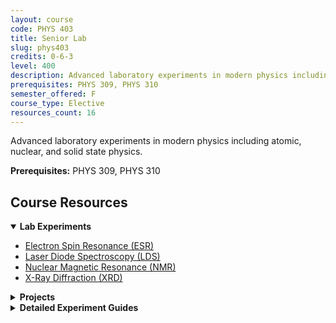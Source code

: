 ```yaml
---
layout: course
code: PHYS 403
title: Senior Lab
slug: phys403
credits: 0-6-3
level: 400
description: Advanced laboratory experiments in modern physics including atomic, nuclear, and solid state physics.
prerequisites: PHYS 309, PHYS 310
semester_offered: F
course_type: Elective
resources_count: 16
---
```


Advanced laboratory experiments in modern physics including atomic, nuclear, and solid state physics.

**Prerequisites:** PHYS 309, PHYS 310

## <i class="fas fa-book"></i> Course Resources

<details open>
<summary><strong><i class="fas fa-flask"></i> Lab Experiments</strong></summary>
<ul>
<li><a href="/assets/resources/electives/phys403/ESR403.pdf">Electron Spin Resonance (ESR)</a></li>
<li><a href="/assets/resources/electives/phys403/LDS403.pdf">Laser Diode Spectroscopy (LDS)</a></li>
<li><a href="/assets/resources/electives/phys403/NMR403.pdf">Nuclear Magnetic Resonance (NMR)</a></li>
<li><a href="/assets/resources/electives/phys403/XRD403.pdf">X-Ray Diffraction (XRD)</a></li>
</ul>
</details>

<details>
<summary><strong><i class="fas fa-chart-bar"></i> Projects</strong></summary>
<ul>
<li><a href="/assets/resources/electives/phys403/Project403.pdf">Senior Lab Project</a></li>
</ul>
</details>

<details>
<summary><strong><i class="fas fa-microscope"></i> Detailed Experiment Guides</strong></summary>
<ul>
<li><strong>ESR (Electron Spin Resonance):</strong>
  <ul>
    <li><a href="/assets/resources/electives/phys403/ESR/ESR.pdf">ESR Experiment Guide</a></li>
    <li><a href="/assets/resources/electives/phys403/ESR/ESR (NEW).pdf">ESR Updated Guide</a></li>
    <li><a href="/assets/resources/electives/phys403/ESR/Experiment guide ESR.pdf">ESR Experimental Procedure</a></li>
    <li><a href="/assets/resources/electives/phys403/ESR/Phys.403_ESR.pdf">PHYS 403 ESR Manual</a></li>
  </ul>
</li>
<li><strong>NMR (Nuclear Magnetic Resonance):</strong>
  <ul>
    <li><a href="/assets/resources/electives/phys403/NMR/NMR (1-2).pdf">NMR Part 1</a></li>
    <li><a href="/assets/resources/electives/phys403/NMR/NMR (2-2).pdf">NMR Part 2</a></li>
    <li><a href="/assets/resources/electives/phys403/NMR/Phys.403_NMR.pdf">PHYS 403 NMR Manual</a></li>
  </ul>
</li>
<li><strong>Laser Diodes:</strong>
  <ul>
    <li><a href="/assets/resources/electives/phys403/LASER DIODES/Phys.403_Laser-Diodes.pdf">PHYS 403 Laser Diodes Manual</a></li>
    <li><a href="/assets/resources/electives/phys403/LASER DIODES/TeachspinLaserDiode.pdf">Teachspin Laser Diode Guide</a></li>
  </ul>
</li>
<li><strong>XRD (X-Ray Diffraction):</strong>
  <ul>
    <li><a href="/assets/resources/electives/phys403/XRD/XRD.pdf">XRD Experiment Guide</a></li>
    <li><a href="/assets/resources/electives/phys403/XRD/Phys.403_Tamplet.pdf">PHYS 403 XRD Template</a></li>
  </ul>
</li>
</ul>
</details>